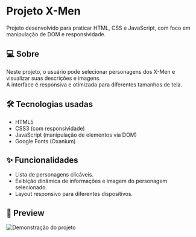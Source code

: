 # Projeto X-Men

Projeto desenvolvido para praticar HTML, CSS e JavaScript, com foco em manipulação de DOM e responsividade.

## 💻 Sobre

Neste projeto, o usuário pode selecionar personagens dos X-Men e visualizar suas descrições e imagens.  
A interface é responsiva e otimizada para diferentes tamanhos de tela.

## 🛠 Tecnologias usadas

- HTML5
- CSS3 (com responsividade)
- JavaScript (manipulação de elementos via DOM)
- Google Fonts (Oxanium)

## ✨ Funcionalidades

- Lista de personagens clicáveis.
- Exibição dinâmica de informações e imagem do personagem selecionado.
- Layout responsivo para diferentes dispositivos.

## 📸 Preview
![Demonstração do projeto](https://media4.giphy.com/media/v1.Y2lkPTc5MGI3NjExajYyOWdnZnA0NTF4M3loZmxzc2kwZXRtNndyNnp2dDAxdnA0dGNuZyZlcD12MV9pbnRlcm5hbF9naWZfYnlfaWQmY3Q9Zw/35Wuua6aUtHuDhAmgD/giphy.gif)


